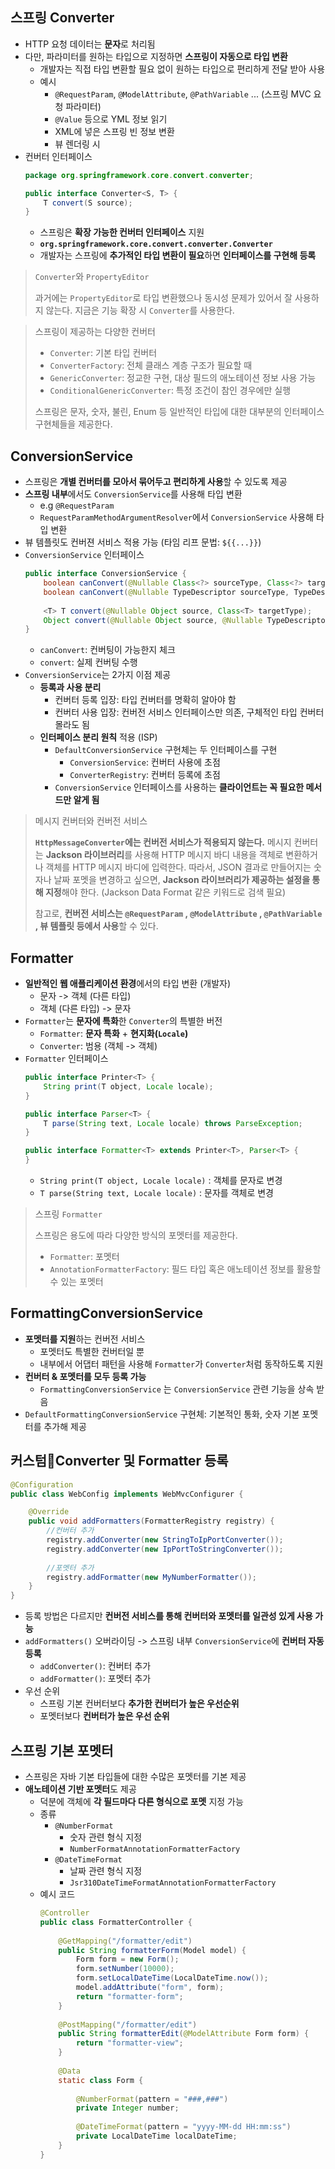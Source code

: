 ## 스프링 Converter
- HTTP 요청 데이터는 **문자**로 처리됨
- 다만, 파라미터를 원하는 타입으로 지정하면 **스프링이 자동으로 타입 변환**
	- 개발자는 직접 타입 변환할 필요 없이 원하는 타입으로 편리하게 전달 받아 사용
	- 예시
		- `@RequestParam`, `@ModelAttribute`, `@PathVariable` ... (스프링 MVC 요청 파라미터)
		- `@Value` 등으로 YML 정보 읽기
		- XML에 넣은 스프링 빈 정보 변환
		- 뷰 렌더링 시
- 컨버터 인터페이스
	```java
	package org.springframework.core.convert.converter;
	
	public interface Converter<S, T> {
	    T convert(S source);
	}
	```
	- 스프링은 **확장 가능한 컨버터 인터페이스** 지원
	- **`org.springframework.core.convert.converter.Converter`**
	- 개발자는 스프링에 **추가적인 타입 변환이 필요**하면 **인터페이스를 구현해 등록**

>`Converter`와 `PropertyEditor`
>
>과거에는 `PropertyEditor`로 타입 변환했으나 동시성 문제가 있어서 잘 사용하지 않는다. 지금은 기능 확장 시 `Converter`를 사용한다.

>스프링이 제공하는 다양한 컨버터
>
>- `Converter`: 기본 타입 컨버터
>- `ConverterFactory`: 전체 클래스 계층 구조가 필요할 때 
>- `GenericConverter`: 정교한 구현, 대상 필드의 애노테이션 정보 사용 가능
>- `ConditionalGenericConverter`: 특정 조건이 참인 경우에만 실행
>  
>  스프링은 문자, 숫자, 불린, Enum 등 일반적인 타입에 대한 대부분의 인터페이스 구현체들을 제공한다.

## ConversionService
- 스프링은 **개별 컨버터를 모아서 묶어두고 편리하게 사용**할 수 있도록 제공
- **스프링 내부**에서도 `ConversionService`를 사용해 타입 변환
	- e.g `@RequestParam`
	- `RequestParamMethodArgumentResolver`에서 `ConversionService` 사용해 타입 변환
- 뷰 템플릿도 컨버젼 서비스 적용 가능 (타임 리프 문법: `${{...}}`)
- `ConversionService` 인터페이스
	```java
	public interface ConversionService {
	    boolean canConvert(@Nullable Class<?> sourceType, Class<?> targetType);
	    boolean canConvert(@Nullable TypeDescriptor sourceType, TypeDescriptor targetType);
	    
	    <T> T convert(@Nullable Object source, Class<T> targetType);
	    Object convert(@Nullable Object source, @Nullable TypeDescriptor sourceType, TypeDescriptor targetType);
	}
	```
	- `canConvert`: 컨버팅이 가능한지 체크
	- `convert`: 실제 컨버팅 수행
- `ConversionService`는 2가지 이점 제공
	- **등록과 사용 분리**
		- 컨버터 등록 입장: 타입 컨버터를 명확히 알아야 함
		- 컨버터 사용 입장: 컨버전 서비스 인터페이스만 의존, 구체적인 타입 컨버터 몰라도 됨
	- **인터페이스 분리 원칙** 적용 (ISP)
		- `DefaultConversionService` 구현체는 두 인터페이스를 구현
			- `ConversionService`: 컨버터 사용에 초점
			- `ConverterRegistry`: 컨버터 등록에 초점
		- `ConversionService` 인터페이스를 사용하는 **클라이언트는 꼭 필요한 메서드만 알게 됨**

>메시지 컨버터와 컨버전 서비스
>
>**`HttpMessageConverter`에는 컨버전 서비스가 적용되지 않는다.**
>메시지 컨버터는 **Jackson 라이브러리**를 사용해 HTTP 메시지 바디 내용을 객체로 변환하거나 객체를 HTTP 메시지 바디에 입력한다. 
>따라서, JSON 결과로 만들어지는 숫자나 날짜 포멧을 변경하고 싶으면, **Jackson 라이브러리가 제공하는 설정을 통해 지정**해야 한다. (Jackson Data Format 같은 키워드로 검색 필요)
>
>참고로, **컨버전 서비스는 `@RequestParam` , `@ModelAttribute` , `@PathVariable` , 뷰 템플릿 등에서 사용**할 수 있다.

## Formatter
- **일반적인 웹 애플리케이션 환경**에서의 타입 변환 (개발자)
	- 문자 -> 객체 (다른 타입)
	- 객체 (다른 타입) -> 문자
- `Formatter`는 **문자에 특화**한 `Converter`의 특별한 버전
	- `Formatter`: **문자 특화** + **현지화(`Locale`)**
	- `Converter`: 범용 (객체 -> 객체)
- `Formatter` 인터페이스
	```java
	public interface Printer<T> {
	    String print(T object, Locale locale);
	}
	
	public interface Parser<T> {
	    T parse(String text, Locale locale) throws ParseException;
	}
	
	public interface Formatter<T> extends Printer<T>, Parser<T> {
	}
	```
	- `String print(T object, Locale locale)` : 객체를 문자로 변경
	- `T parse(String text, Locale locale)` : 문자를 객체로 변경

>스프링 `Formatter`
>
>스프링은 용도에 따라 다양한 방식의 포멧터를 제공한다.
>- `Formatter`: 포멧터
>- `AnnotationFormatterFactory`: 필드 타입 혹은 애노테이션 정보를 활용할 수 있는 포멧터

## FormattingConversionService
- **포멧터를 지원**하는 컨버전 서비스
	- 포멧터도 특별한 컨버터일 뿐
	- 내부에서 어댑터 패턴을 사용해 `Formatter`가 `Converter`처럼 동작하도록 지원
- **컨버터 & 포멧터를 모두 등록 가능**
	- `FormattingConversionService` 는 `ConversionService` 관련 기능을 상속 받음
- `DefaultFormattingConversionService` 구현체: 기본적인 통화, 숫자 기본 포멧터를 추가해 제공
## 커스텀Converter 및 Formatter 등록
```java
@Configuration
public class WebConfig implements WebMvcConfigurer {

	@Override
	public void addFormatters(FormatterRegistry registry) {
		//컨버터 추가
		registry.addConverter(new StringToIpPortConverter());
		registry.addConverter(new IpPortToStringConverter());
		
		//포멧터 추가
        registry.addFormatter(new MyNumberFormatter());
	}
}
```
- 등록 방법은 다르지만 **컨버전 서비스를 통해 컨버터와 포멧터를 일관성 있게 사용 가능**
- `addFormatters()` 오버라이딩 -> 스프링 내부 `ConversionService`에 **컨버터 자동 등록**
	- `addConverter()`: 컨버터 추가
	- `addFormatter()`: 포멧터 추가
- 우선 순위
	- 스프링 기본 컨버터보다 **추가한 컨버터가 높은 우선순위**
	- 포멧터보다 **컨버터가 높은 우선 순위**
## 스프링 기본 포멧터
- 스프링은 자바 기본 타입들에 대한 수많은 포멧터를 기본 제공
- **애노테이션 기반 포멧터**도 제공
	- 덕분에 객체에 **각 필드마다 다른 형식으로 포멧** 지정 가능
	- 종류
		- `@NumberFormat`
			- 숫자 관련 형식 지정
			- `NumberFormatAnnotationFormatterFactory`
		- `@DateTimeFormat`
			- 날짜 관련 형식 지정
			- `Jsr310DateTimeFormatAnnotationFormatterFactory`
	- 예시 코드
		```java
		@Controller
		public class FormatterController {
		    
		    @GetMapping("/formatter/edit")
		    public String formatterForm(Model model) {
		        Form form = new Form();
		        form.setNumber(10000);
		        form.setLocalDateTime(LocalDateTime.now());
		        model.addAttribute("form", form);
		        return "formatter-form";
		    }
		    
		    @PostMapping("/formatter/edit")
		    public String formatterEdit(@ModelAttribute Form form) {
		        return "formatter-view";
		    }
		    
		    @Data
		    static class Form {
		         
		        @NumberFormat(pattern = "###,###")
		        private Integer number;
			    
			    @DateTimeFormat(pattern = "yyyy-MM-dd HH:mm:ss")
		        private LocalDateTime localDateTime;
		    }
		}
		```

